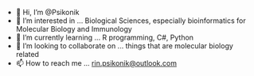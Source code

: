 - 👋 Hi, I’m @Psikonik
- 👀 I’m interested in ... Biological Sciences, especially bioinformatics for Molecular Biology and Immunology
- 🌱 I’m currently learning ... R programming, C#, Python
- 💞️ I’m looking to collaborate on ... things that are molecular biology related
- 📫 How to reach me ... rin.psikonik@outlook.com

<!---
Psikonik/Psikonik is a ✨ special ✨ repository because its `README.md` (this file) appears on your GitHub profile.
You can click the Preview link to take a look at your changes.
--->
